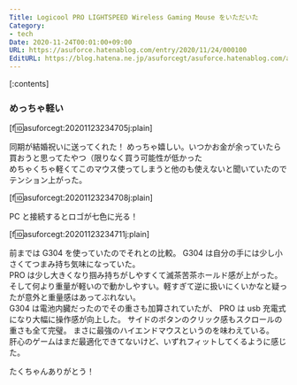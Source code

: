 ```yaml
---
Title: Logicool PRO LIGHTSPEED Wireless Gaming Mouse をいただいた
Category:
- tech
Date: 2020-11-24T00:01:00+09:00
URL: https://asuforce.hatenablog.com/entry/2020/11/24/000100
EditURL: https://blog.hatena.ne.jp/asuforcegt/asuforce.hatenablog.com/atom/entry/26006613656213748
---
```


[:contents]

### めっちゃ軽い

[f:id:asuforcegt:20201123234705j:plain]

同期が結婚祝いに送ってくれた！
めっちゃ嬉しい。いつかお金が余っていたら買おうと思ってたやつ（限りなく買う可能性が低かった  
めちゃくちゃ軽くてこのマウス使ってしまうと他のも使えないと聞いていたのでテンション上がった。

[f:id:asuforcegt:20201123234708j:plain]

PC と接続するとロゴが七色に光る！

[f:id:asuforcegt:20201123234711j:plain]

前までは G304 を使っていたのでそれとの比較。
G304 は自分の手には少し小さくてつまみ持ち気味になっていた。  
PRO は少し大きくなり掴み持ちがしやすくて滅茶苦茶ホールド感が上がった。  
そして何より重量が軽いので動かしやすい。軽すぎて逆に扱いにくいかなと疑ったが意外と重量感はあってぶれない。  
G304 は電池内臓だったのでその重さも加算されていたが、 PRO は usb 充電式になり大幅に操作感が向上した。
サイドのボタンのクリック感もスクロールの重さも全て完璧。
まさに最強のハイエンドマウスというのを味わえている。  
肝心のゲームはまだ最適化できてないけど、いずれフィットしてくるように感じた。

たくちゃんありがとう！
